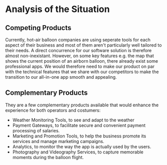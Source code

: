 # Analysis of the Situation

## Competing Products
Currently, hot-air balloon companies are using seperate tools for each aspect of their business and most of them aren't particularly well tailored to their needs.
A direct concurrence for our software solution is therefore almost non-inexistant. However, on some key features e.g. the map that shows the current position of an airborn balloon, there already exist some professional apps. We would therefore need to make our product on par with the technical features that we share with our competitors to make the transition to our all-in-one app smooth and appealing.

## Complementary Products
They are a few complementary products available that would enhance the experience for both operators and costumers:
- Weather Monitoring Tools, to see and adapt to the weather
- Payment Gateways, to facilitate secure and convenient payment processing of salaries.
- Marketing and Promotion Tools, to help the business promote its services and manage marketing campaigns.
- Analytics, to monitor the way the app is actually used by the users.
- Photography and Videography Services, to capture memorable moments during the balloon flight.
